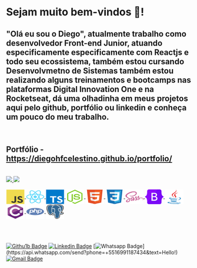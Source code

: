 # Sejam muito bem-vindos 👋!

## "Olá eu sou o Diego", atualmente trabalho como desenvolvedor Front-end Junior, atuando especificamente especificamente com Reactjs e todo seu ecossistema, também estou cursando Desenvolvmetno de Sistemas também estou realizando alguns treinamentos e bootcamps nas plataformas Digital Innovation One e na Rocketseat, dá uma olhadinha em meus projetos aqui pelo github, portfólio ou linkedin e conheça um pouco do meu trabalho.
</br>

## Portfólio - https://diegohfcelestino.github.io/portfolio/

</br>
<div>
  <a href="https://github.com/diegohfcelestino">
  <img height="180em" src="https://github-readme-stats.vercel.app/api?username=diegohfcelestino&show_icons=true&theme=highcontrast&include_all_commits=true&count_private=true"/>
  <img height="180em" src="https://github-readme-stats.vercel.app/api/top-langs/?username=diegohfcelestino&layout=compact&langs_count=7&theme=highcontrast"/>
</div>

  
<div style="display: inline_block"><br>
 
  <img align="center" alt="Diego-javascript" height="40" width="50" src="https://github.com/devicons/devicon/blob/master/icons/javascript/javascript-original.svg">
  <img align="center" alt="Diego-react" height="40" width="50" src="https://github.com/devicons/devicon/blob/master/icons/react/react-original.svg">
  <img align="center" alt="Diego-typescript" height="40" width="50" src="https://github.com/devicons/devicon/blob/master/icons/typescript/typescript-original.svg">
  <img align="center" alt="Diego-nodejs" height="40" width="50" src="https://github.com/devicons/devicon/blob/master/icons/nodejs/nodejs-original.svg">
  <img align="center" alt="Diego-html5" height="40" width="50" src="https://github.com/devicons/devicon/blob/master/icons/html5/html5-original.svg">
  <img align="center" alt="Diego-css" height="40" width="50" src="https://github.com/devicons/devicon/blob/master/icons/css3/css3-original.svg">
  <img align="center" alt="Diego-sass" height="40" width="50" src="https://github.com/devicons/devicon/blob/master/icons/sass/sass-original.svg">
  <img align="center" alt="Diego-bootstrap" height="40" width="50" src="https://github.com/devicons/devicon/blob/master/icons/bootstrap/bootstrap-original.svg">
  <img align="center" alt="Diego-java" height="40" width="50" src="https://github.com/devicons/devicon/blob/master/icons/java/java-original.svg">
  <img align="center" alt="Diego-csharp" height="40" width="50" src="https://github.com/devicons/devicon/blob/master/icons/csharp/csharp-original.svg">
  <img align="center" alt="Diego-php" height="40" width="50" src="https://github.com/devicons/devicon/blob/master/icons/php/php-plain.svg">
  <img align="center" alt="Diego-postgresql" height="40" width="50" src="https://github.com/devicons/devicon/blob/master/icons/postgresql/postgresql-original.svg">
  
  
 
</div>
  
</br>
</br>
</br>



[![Githu1b Badge](https://img.shields.io/badge/-Github-000?style=flat-square&logo=Github&logoColor=white&link=link_do_seu_perfil_no_github)](https://github.com/diegohfcelestino)
[![Linkedin Badge](https://img.shields.io/badge/-LinkedIn-blue?style=flat-square&logo=Linkedin&logoColor=white&link=https://www.linkedin.com/in/diegohfcelestino/)](https://www.linkedin.com/in/diegohfcelestino/)
[![Whatsapp Badge](https://img.shields.io/badge/-Whatsapp-4CA143?style=flat-square&labelColor=4CA143&logo=whatsapp&logoColor=white&link=https://api.whatsapp.com/send?phone=+5516991187434&text=Hello!)](https://api.whatsapp.com/send?phone=+5516991187434&text=Hello!)
[![Gmail Badge](https://img.shields.io/badge/-Gmail-c14438?style=flat-square&logo=Gmail&logoColor=white&link=mailto:diegohfcelestino@gmail.com)](mailto:diegohfcelestino@gmail.com)

  

